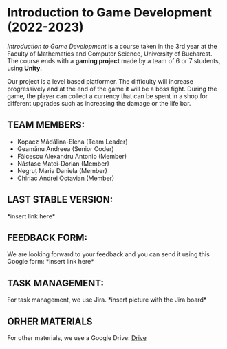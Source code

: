 
# Introduction to Game Development (2022-2023)

*Introduction to Game Development* is a course taken in the 3rd year at the Faculty of Mathematics and Computer Science, University of Bucharest.
The course ends with a **gaming project** made by a team of 6 or 7 students, using **Unity**.

Our project is a level based platformer. The difficulty will increase progressively and at the end of the game it will be a boss fight.
During the game, the player can collect a currency that can be spent in a shop for different upgrades such as increasing the damage or the life bar.


## TEAM MEMBERS:

- Kopacz Mădălina-Elena (Team Leader)
- Geamănu Andreea (Senior Coder)
- Fălcescu Alexandru Antonio (Member)
- Năstase Matei-Dorian (Member)
- Negruț Maria Daniela (Member)
- Chiriac Andrei Octavian (Member)

  
## LAST STABLE VERSION:

  \*insert link here\*
  
  
## FEEDBACK FORM:

  We are looking forward to your feedback and you can send it using this Google form:
  \*insert link here\*
  
  
## TASK MANAGEMENT:

  For task management, we use Jira.
  \*insert picture with the Jira board\*
  

## ORHER MATERIALS

  For other materials, we use a Google Drive: [Drive](https://drive.google.com/drive/folders/1jGQ-kjRpir5IkdF7W5srskWFdNS1NfXT?usp=sharing)
  
  
 
